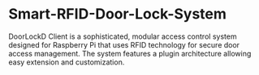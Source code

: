 # Smart-RFID-Door-Lock-System
DoorLockD Client is a sophisticated, modular access control system designed for Raspberry Pi that uses RFID technology for secure door access management. The system features a plugin architecture allowing easy extension and customization.
